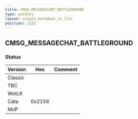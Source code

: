 ```yaml
---
title: CMSG_MESSAGECHAT_BATTLEGROUND
type: packets
layout: single_markdown_in_list
position: 1122
---
```


## CMSG_MESSAGECHAT_BATTLEGROUND

### Status

Version    | Hex        | Comment
---------- | ---------- | ---------- 
Classic    |            |
TBC        |            |
WotLK      |            |
Cata       | 0x2156     |
MoP        |            |